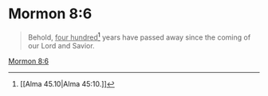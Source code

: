 # Mormon 8:6

> Behold, <u>four hundred</u>[^a] years have passed away since the coming of our Lord and Savior.

[Mormon 8:6](https://www.churchofjesuschrist.org/study/scriptures/bofm/morm/8?lang=eng&id=p6#p6)


[^a]: [[Alma 45.10|Alma 45:10.]]
